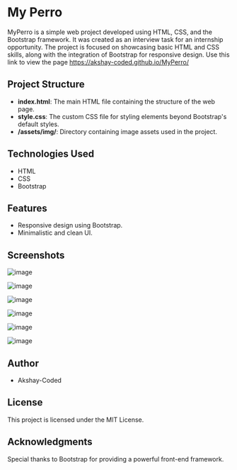 # My Perro
MyPerro is a simple web project developed using HTML, CSS, and the Bootstrap framework. It was created as an interview task for an internship opportunity. The project is focused on showcasing basic HTML and CSS skills, along with the integration of Bootstrap for responsive design. Use this link to view the page https://akshay-coded.github.io/MyPerro/

## Project Structure

- **index.html**: The main HTML file containing the structure of the web page.
- **style.css**: The custom CSS file for styling elements beyond Bootstrap's default styles.
- **/assets/img/**: Directory containing image assets used in the project.

## Technologies Used
- HTML
- CSS
- Bootstrap

## Features
- Responsive design using Bootstrap.
- Minimalistic and clean UI.

## Screenshots
![image](https://github.com/Akshay-Coded/MyPerro/assets/131320419/4e955dd9-af12-4c9f-8e53-760e5f8faff4)

![image](https://github.com/Akshay-Coded/MyPerro/assets/131320419/948d9968-526e-4fa5-845a-8ac5e635340a)

![image](https://github.com/Akshay-Coded/MyPerro/assets/131320419/013918c6-cabd-41ed-8238-c0588d185090)

![image](https://github.com/Akshay-Coded/MyPerro/assets/131320419/c8ad6761-f429-423b-8290-06a1e443d2b8)

![image](https://github.com/Akshay-Coded/MyPerro/assets/131320419/61a6d839-e3c0-438e-b25d-5b26c90d97dc)

![image](https://github.com/Akshay-Coded/MyPerro/assets/131320419/0c266a1d-cb78-4a64-b6fc-66e4ef566aa9)



## Author
- Akshay-Coded

## License
This project is licensed under the MIT License.

## Acknowledgments
Special thanks to Bootstrap for providing a powerful front-end framework.        

